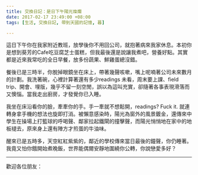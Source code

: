 ```yaml
---
title: 交換日記：是日下午陽光燦爛
date: 2017-02-17 23:49:00 +08:00
tags: [生活, 交換日記, 帶到天國的記憶, 暮]

---
```


  
  
這日下午你在我家附近教班，放學後你不用回公司，就抱著病來我家休息。本初你是想到葵芳的Cafe吃豆腐芝士蛋糕，但我最後還是說讓我煮吧，營養好點。其實都是近來我常吃的全日早餐，放多份蔬果、鮮雞蛋總沒錯。  
  
餐後已是三時半，你脫掉眼鏡坐在床上，帶著幾聲咳嗽，嘴上呢喃著公司未來數月的計劃。我洗著碗，心裡計算著還有多少readings 未看，周末要上課、field trip、開會、埋版，幾乎不留一刻空閒，誤以為這叫充實，卻隨著各事表現滑落而又懊惱。當我走出廚房，才發覺你已入睡。  
  
我坐在床沿看你的臉，牽牽你的手。手一牽就不想鬆開，readings? Fuck it. 就連轉身拿手機的想法也旋即打消。被懶意感染時，陽光為窗外的風景鍍金，還傳來中學生在操場上打籃球的呼喝聲、鄰家拉起鐵閘的撞擊聲，而陽光悄悄地在家中的地板褪去，原來身上還有陣方才煎蛋的牛油味。  
  
醒來已是五時多，天空紅紅紫紫的，鄰近的學校傳來當日最後的鐘聲，你仍睡著。我竟又怕你餓開始煮晚飯，世界能偶爾安靜地圍繞你公轉，你說戀愛多好？  
  
  
---

  
歡迎各位朋友：  
  
